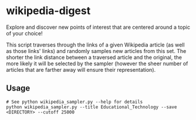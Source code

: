 # wikipedia-digest
Explore and discover new points of interest that are centered around a topic of your choice!

This script traverses through the links of a given Wikipedia article (as well as those links' links) and randomly samples new articles from this set. The shorter the link distance between a traversed article and the original, the more likely it will be selected by the sampler (however the sheer number of articles that are farther away will ensure their representation).

## Usage
```
# See python wikipedia_sampler.py --help for details
python wikipedia_sampler.py --title Educational_Technology --save <DIRECTORY> --cutoff 25000
```
